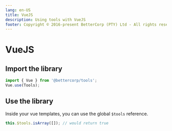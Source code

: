 ```yaml
---
lang: en-US
title: VueJS
description: Using tools with VueJS
footer: Copyright © 2016-present BetterCorp (PTY) Ltd - All rights reserved
---
```


# VueJS 

## Import the library

```typescript
import { Vue } from '@bettercorp/tools';
Vue.use(Tools);
```

## Use the library

Inside your vue templates, you can use the global `$tools` reference.  
```typescript
this.$tools.isArray([]); // would return true
```
